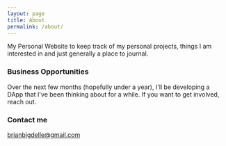 ```yaml
---
layout: page
title: About
permalink: /about/
---
```


My Personal Website to keep track of my personal projects, things I am interested in and just generally a place to journal.  

### Business Opportunities

Over the next few months (hopefully under a year), I'll be developing a DApp that I've been thinking about for a while. If you want to get involved, reach out.

### Contact me

[brianbigdelle@gmail.com](mailto:brianbigdelle@gmail.com)
